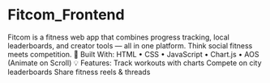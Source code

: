 # Fitcom_Frontend
Fitcom is a fitness web app that combines progress tracking, local leaderboards, and creator tools — all in one platform. Think social fitness meets competition.  🔧 Built With: HTML • CSS • JavaScript • Chart.js • AOS (Animate on Scroll)  💡 Features:  Track workouts with charts  Compete on city leaderboards  Share fitness reels &amp; threads
